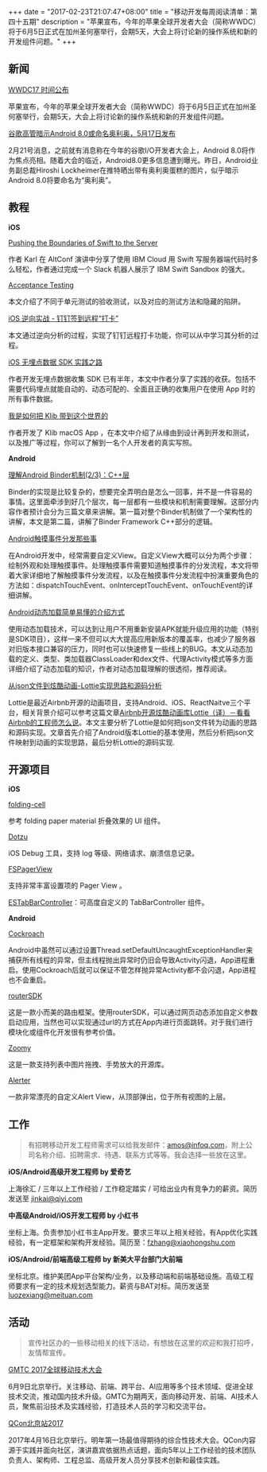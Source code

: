 +++
date = "2017-02-23T21:07:47+08:00"
title = "移动开发每周阅读清单：第四十五期"
description = "苹果宣布，今年的苹果全球开发者大会（简称WWDC）将于6月5日正式在加州圣何塞举行，会期5天，大会上将讨论新的操作系统和新的开发组件问题。"
+++


## 新闻

[WWDC17 时间公布](https://developer.apple.com/wwdc/)

苹果宣布，今年的苹果全球开发者大会（简称WWDC）将于6月5日正式在加州圣何塞举行，会期5天，大会上将讨论新的操作系统和新的开发组件问题。

[谷歌高管暗示Android 8.0或命名奥利奥，5月17日发布](http://news.zol.com.cn/628/6280272.html)

2月21号消息，之前就有消息称在今年的谷歌I/O开发者大会上，Android 8.0将作为焦点亮相。随着大会的临近，Android8.0更多信息遭到曝光。昨日，Android业务副总裁Hiroshi Lockheimer在推特晒出带有奥利奥蛋糕的图片，似乎暗示Android 8.0将要命名为“奥利奥”。

## 教程

**iOS**

[Pushing the Boundaries of Swift to the Server](https://realm.io/news/altconf-karl-weinmeister-pushing-boundaries-swift-server/)

作者 Karl 在 AltConf 演讲中分享了使用 IBM Cloud 用 Swift 写服务器端代码时多么轻松，作者通过完成一个 Slack 机器人展示了 IBM Swift Sandbox 的强大。

[Acceptance Testing](https://realm.io/news/acceptance-testing/)

本文介绍了不同于单元测试的验收测试，以及对应的测试方法和隐藏的陷阱。

[iOS 逆向实战 - 钉钉签到远程“打卡”](http://www.jianshu.com/p/69ce01e15042)

本文通过逆向分析的过程，实现了钉钉远程打卡功能，你可以从中学习其分析的过程。

[iOS 无埋点数据 SDK 实践之路](http://www.jianshu.com/p/69ce01e15042)

作者开发无埋点数据收集 SDK 已有半年，本文中作者分享了实践的收获。包括不需要代码埋点就能自动的、动态可配的、全面且正确的收集用户在使用 App 时的所有事件数据。

[我是如何把 Klib 带到这个世界的](https://atjason.com/daily/2017-02-21.html)

作者开发了 Klib macOS App ，在本文中介绍了从缘由到设计再到开发和测试，以及推广等过程，你可以了解到一名个人开发者的真实写照。

**Android**

[理解Android Binder机制(2/3)：C++层](http://qiangbo.space/2017-02-12/AndroidAnatomy_Binder_CPP/)

Binder的实现是比较复杂的，想要完全弄明白是怎么一回事，并不是一件容易的事情。这里面牵涉到好几个层次，每一层都有一些模块和机制需要理解。这部分内容作者预计会分为三篇文章来讲解。第一篇对整个Binder机制做了一个架构性的讲解，本文是第二篇，讲解了Binder Framework C++部分的逻辑。

[Android触摸事件分发那些事](http://www.jianshu.com/p/5a2d56167259)

在Android开发中，经常需要自定义View。自定义View大概可以分为两个步骤：绘制外观和处理触摸事件。处理触摸事件需要知道触摸事件的分发流程，本文将带着大家详细地了解触摸事件分发流程，以及在触摸事件分发流程中扮演重要角色的方法如：dispatchTouchEvent、onInterceptTouchEvent、onTouchEvent的详细讲解。

[Android动态加载简单易懂的介绍方式](http://kaedea.com/2016/02/06/android-dynamical-loading-01-introduction/)

使用动态加载技术，可以达到让用户不用重新安装APK就能升级应用的功能（特别是SDK项目），这样一来不但可以大大提高应用新版本的覆盖率，也减少了服务器对旧版本接口兼容的压力，同时也可以快速修复一些线上的BUG。本文从动态加载的定义、类型、类加载器ClassLoader和dex文件、代理Activity模式等多方面详细介绍了动态加载的知识，作者对动态加载理解的很透彻，推荐阅读。

[从json文件到炫酷动画-Lottie实现思路和源码分析](http://www.jianshu.com/p/81be1bf9600c)

Lottie是最近Airbnb开源的动画项目，支持Android、iOS、ReactNaitve三个平台，相关背景介绍可以参考这篇文章[Airbnb开源炫酷动画库Lottie（译）－看看Airbnb的工程师怎么说](http://www.jianshu.com/p/d887c96684be)。本文主要分析了Lottie是如何把json文件转为动画的思路和源码实现。文章首先介绍了Android版本Lottie的基本使用，然后分析把json文件映射到动画的实现思路，最后分析Lottie的源码实现.


## 开源项目

**iOS**

[folding-cell](https://github.com/Ramotion/folding-cell)

参考 folding paper material 折叠效果的 UI 组件。

[Dotzu](https://github.com/remirobert/Dotzu)

iOS Debug 工具，支持 log 等级、网络请求、崩溃信息记录。

[FSPagerView](https://github.com/WenchaoD/FSPagerView)

支持非常丰富设置项的 Pager View 。

[ESTabBarController](https://github.com/eggswift/ESTabBarController)：可高度自定义的 TabBarController 组件。


**Android**

[Cockroach](https://github.com/android-notes/Cockroach)

Android中虽然可以通过设置Thread.setDefaultUncaughtExceptionHandler来捕获所有线程的异常，但主线程抛出异常时仍旧会导致Activity闪退，App进程重启。使用Cockroach后就可以保证不管怎样抛异常Activity都不会闪退，App进程也不会重启。

[routerSDK](https://github.com/Jomes/routerSDK)

这是一款小而美的路由框架。使用routerSDK，可以通过网页动态添加自定义参数启动应用，当然也可以实现通过url的方式在App内进行页面跳转。对于我们进行模块化或组件化开发很有参考价值。

[Zoomy](https://github.com/imablanco/Zoomy)

这是一款支持列表中图片拖拽、手势放大的开源库。

[Alerter](https://github.com/imablanco/Zoomy)

一款非常漂亮的自定义Alert View，从顶部弹出，位于所有视图的上层。

## 工作

> 有招聘移动开发工程师需求可以给我发邮件：amos@infoq.com，附上公司名称介绍、招聘需求、待遇、联系方式等等。我会选择一些放在这里。

**iOS/Android高级开发工程师 by 爱奇艺**

上海徐汇 / 三年以上工作经验 / 工作稳定踏实 / 可给出业内有竞争力的薪资。简历发送至 jinkai@qiyi.com

**中高级Android/iOS开发工程师 by 小红书**

坐标上海。负责参加小红书主App开发。要求三年以上相关经验，有App优化实践经验，有一定框架和架构开发经验。简历至：fzhang@xiaohongshu.com

**iOS/Android/前端高级工程师 by 新美大平台部门大前端**

坐标北京。维护美团App平台架构/业务，以及移动端和前端基础设施。高级工程师要求有一定的技术规划选型能力。薪资与BAT对标。简历发送至 luozexiang@meituan.com

## 活动


> 宣传社区办的一些移动相关的线下活动，有想放在这里的欢迎和我打招呼，友情帮宣传。

[GMTC 2017全球移动技术大会](http://gmtc.geekbang.org/?utm_source=infoq&utm_campaign=bornmobile&utm_medium=wechat)

6月9日北京举行。关注移动、前端、跨平台、AI应用等多个技术领域、促进全球技术交流，推动国内技术升级。GMTC为期两天，面向移动开发、前端、AI技术人员，聚焦前沿技术及实践经验，打造技术人员的学习和交流平台。

[QCon北京站2017](http://2017.qconbeijing.com/)

2017年4月16日北京举行。明年第一场最值得期待的综合性技术大会。QCon内容源于实践并面向社区，演讲嘉宾依据热点话题，面向5年以上工作经验的技术团队负责人、架构师、工程总监、高级开发人员分享技术创新和最佳实践。